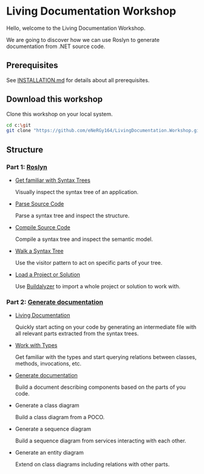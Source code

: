 # Living Documentation Workshop

Hello, welcome to the Living Documentation Workshop.

We are going to discover how we can use Roslyn to generate documentation from .NET source code.

## Prerequisites

See [INSTALLATION.md](INSTALLATION.md) for details about all prerequisites.

## Download this workshop

Clone this workshop on your local system.

```sh
cd c:\git
git clone "https://github.com/eNeRGy164/LivingDocumentation.Workshop.git"
```

## Structure

### Part 1: [Roslyn](1.roslyn/README.md)

* [Get familiar with Syntax Trees](1.roslyn/11.visual-trees.md)

  Visually inspect the syntax tree of an application.

* [Parse Source Code](1.roslyn/12.parse-trees.md)

  Parse a syntax tree and inspect the structure.

* [Compile Source Code](1.roslyn/13.compile-code.md)

  Compile a syntax tree and inspect the semantic model.

* [Walk a Syntax Tree](1.roslyn/14.walk-trees.md)

  Use the visitor pattern to act on specific parts of your tree.

* [Load a Project or Solution](1.roslyn/15.load-a-project.md)

  Use [Buildalyzer](https://github.com/daveaglick/Buildalyzer) to import a whole project or solution to work with.

### Part 2: [Generate documentation](1.roslyn/README.md)

* [Living Documentation](./2.living-documentation/21.living-documentation.md)

  Quickly start acting on your code by generating an intermediate file with all relevant parts extracted from the syntax trees.

* [Work with Types](./2.living-documentation/22.work-with-types.md)

  Get familiar with the types and start querying relations between classes, methods, invocations, etc.

* [Generate documentation](./2.living-documentation/23.generate-documentation.md)

  Build a document describing components based on the parts of you code.

* Generate a class diagram

  Build a class diagram from a POCO.

* Generate a sequence diagram

  Build a sequence diagram from services interacting with each other.

* Generate an entity diagram

  Extend on class diagrams including relations with other parts.
